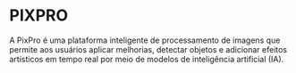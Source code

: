 # PIXPRO
A PixPro é uma plataforma inteligente de processamento de imagens que permite aos usuários aplicar melhorias, detectar objetos e adicionar efeitos artísticos em tempo real por meio de modelos de inteligência artificial (IA).
